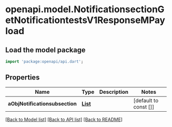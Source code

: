 # openapi.model.NotificationsectionGetNotificationtestsV1ResponseMPayload

## Load the model package
```dart
import 'package:openapi/api.dart';
```

## Properties
Name | Type | Description | Notes
------------ | ------------- | ------------- | -------------
**aObjNotificationsubsection** | [**List<CustomNotificationsubsectiongetnotificationtestsResponse>**](CustomNotificationsubsectiongetnotificationtestsResponse.md) |  | [default to const []]

[[Back to Model list]](../README.md#documentation-for-models) [[Back to API list]](../README.md#documentation-for-api-endpoints) [[Back to README]](../README.md)


